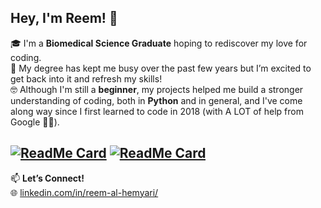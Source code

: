 ## Hey, I'm Reem! 👋 

🎓 I'm a **Biomedical Science Graduate** hoping to rediscover my love for coding.  
🔬 My degree has kept me busy over the past few years but I’m excited to get back into it and refresh my skills!  
🤓 Although I'm still a **beginner**, my projects helped me build a stronger understanding of coding, both in **Python** and in general, and I've come along way since I first learned to code in 2018 (with A LOT of help from Google 🫣😂).

[![ReadMe Card](https://github-readme-stats.vercel.app/api/pin/?username=reemhemyari&repo=biology-revision-project)](https://github.com/reemhemyari/biology-revision-project)
[![ReadMe Card](https://github-readme-stats.vercel.app/api/pin/?username=reemhemyari&repo=meal_planner)](https://github.com/reemhemyari/meal_planner)
---

<!--
### About Me
📌 Born in Yemen 🇾🇪
📍Living in the UK 🇬🇧

### ⬆️ What I'm Up To
- Brushing up on **Python**  
- Relearning the joy of solving problems with code 
[![Top Langs](https://github-readme-stats.vercel.app/api/top-langs/?username=reemhemyari&layout=compact)](https://github.com/anuraghazra/github-readme-stats)
-->
<!--
**reemhemyari/reemhemyari** is a ✨ _special_ ✨ repository because its `README.md` (this file) appears on your GitHub profile.

Here are some ideas to get you started:

- 🔭 I’m currently working on ...
- 🌱 I’m currently learning ...
- 👯 I’m looking to collaborate on ...
- 🤔 I’m looking for help with ...
- 💬 Ask me about ...
- 📫 How to reach me: ...
- 😄 Pronouns: ...
- ⚡ Fun fact: ...
-->

<!--
-->

<!--
![Python](https://img.shields.io/badge/Python-3776AB?logo=python&logoColor=white)

### ☕ Fun Facts
- I love learning how tech and biology can overlap  
- I get oddly excited when my code finally runs without errors  
- I'm currently rebuilding my coding confidence, one tutorial at a time  

-->

📫 **Let’s Connect!**  
🌐 [linkedin.com/in/reem-al-hemyari/](https://linkedin.com/in/reem-al-hemyari/) 
